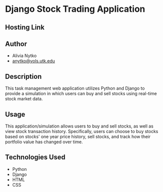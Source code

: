 # Django Stock Trading Application

## Hosting Link


## Author
- Alivia Nytko
- anytko@vols.utk.edu


## Description
This task management web application utilizes Python and Django to provide a simulation in which users can buy and sell stocks using real-time stock market data. 

## Usage
This application/simulation allows users to buy and sell stocks, as well as view stock transaction history. Specifically, users can choose to buy stocks based on stocks' one year price history, sell stocks, and track how their portfolio value has changed over time.

## Technologies Used
- Python
- Django
- HTML
- CSS
